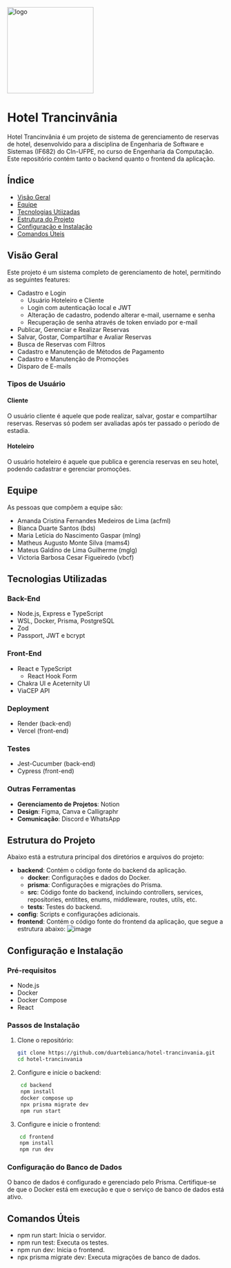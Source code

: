<img src="https://i.imgur.com/45KAhZK.png" alt="logo" width="200" />

# Hotel Trancinvânia

Hotel Trancinvânia é um projeto de sistema de gerenciamento de reservas de hotel, desenvolvido para a disciplina de Engenharia de Software e Sistemas (IF682) do CIn-UFPE, no curso de Engenharia da Computação. Este repositório contém tanto o backend quanto o frontend da aplicação.

## Índice

- [Visão Geral](#visão-geral)
- [Equipe](#equipe)
- [Tecnologias Utiizadas](#tecnologias-utilizadas)
- [Estrutura do Projeto](#estrutura-do-projeto)
- [Configuração e Instalação](#configuração-e-instalação)
- [Comandos Úteis](#comandos-úteis)

## Visão Geral
Este projeto é um sistema completo de gerenciamento de hotel, permitindo as seguintes features:
- Cadastro e Login
  - Usuário Hoteleiro e Cliente
  - Login com autenticação local e JWT
  - Alteração de cadastro, podendo alterar e-mail, username e senha
  - Recuperação de senha através de token enviado por e-mail
- Publicar, Gerenciar e Realizar Reservas
- Salvar, Gostar, Compartilhar e Avaliar Reservas
- Busca de Reservas com Filtros
- Cadastro e Manutenção de Métodos de Pagamento
- Cadastro e Manutenção de Promoções
- Disparo de E-mails

### Tipos de Usuário
#### Cliente
O usuário cliente é aquele que pode realizar, salvar, gostar e compartilhar reservas. Reservas só podem ser avaliadas após ter passado o período de estadia.
#### Hoteleiro
O usuário hoteleiro é aquele que publica e gerencia reservas en seu hotel, podendo cadastrar e gerenciar promoções. 

## Equipe
As pessoas que compõem a equipe são:
- Amanda Cristina Fernandes Medeiros de Lima (acfml)
- Bianca Duarte Santos (bds)
- Maria Letícia do Nascimento Gaspar (mlng)
- Matheus Augusto Monte Silva (mams4)
- Mateus Galdino de Lima Guilherme (mglg)
- Victoria Barbosa Cesar Figueiredo (vbcf)

## Tecnologias Utilizadas

### Back-End
- Node.js, Express e TypeScript
- WSL, Docker, Prisma, PostgreSQL
- Zod
- Passport, JWT e bcrypt

### Front-End
- React e TypeScript
  - React Hook Form
- Chakra UI e Aceternity UI
- ViaCEP API 

### Deployment
- Render (back-end)
- Vercel (front-end)

### Testes
- Jest-Cucumber (back-end)
- Cypress (front-end)

### Outras Ferramentas
- **Gerenciamento de Projetos**: Notion
- **Design**: Figma, Canva e Calligraphr
- **Comunicação**: Discord e WhatsApp

## Estrutura do Projeto
Abaixo está a estrutura principal dos diretórios e arquivos do projeto:
- **backend**: Contém o código fonte do backend da aplicação.
  - **docker**: Configurações e dados do Docker.
  - **prisma**: Configurações e migrações do Prisma.
  - **src**: Código fonte do backend, incluindo controllers, services, repositories, entitites, enums, middleware, routes, utils, etc.
  - **tests**: Testes do backend.
- **config**: Scripts e configurações adicionais.
- **frontend**: Contém o código fonte do frontend da aplicação, que segue a estrutura abaixo:
![image](https://github.com/user-attachments/assets/109668d6-59a8-4ab0-a136-f9e3a025b534)


## Configuração e Instalação

### Pré-requisitos

- Node.js
- Docker
- Docker Compose
- React

### Passos de Instalação

1. Clone o repositório:
   ```bash
   git clone https://github.com/duartebianca/hotel-trancinvania.git
   cd hotel-trancinvania
    ```
2. Configure e inicie o backend:
   ```bash
    cd backend
    npm install
    docker compose up
    npx prisma migrate dev
    npm run start
    ```
3. Configure e inicie o frontend:
```bash
    cd frontend
    npm install
    npm run dev
```
### Configuração do Banco de Dados
O banco de dados é configurado e gerenciado pelo Prisma. Certifique-se de que o Docker está em execução e que o serviço de banco de dados está ativo.

## Comandos Úteis
- npm run start: Inicia o servidor.
- npm run test: Executa os testes.
- npm run dev: Inicia o frontend.
- npx prisma migrate dev: Executa migrações de banco de dados.
